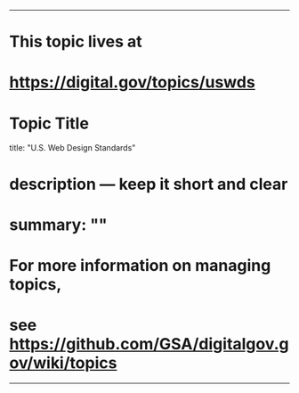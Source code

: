 
---
# This topic lives at
# https://digital.gov/topics/uswds

# Topic Title
title: "U.S. Web Design Standards"

# description — keep it short and clear
# summary: ""


# For more information on managing topics,
# see https://github.com/GSA/digitalgov.gov/wiki/topics
---